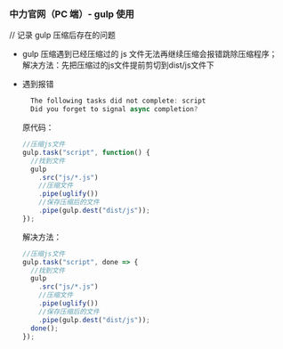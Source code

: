 ### 中力官网（PC 端）- gulp 使用

// 记录 gulp 压缩后存在的问题

- gulp 压缩遇到已经压缩过的 js 文件无法再继续压缩会报错跳除压缩程序；  
  解决方法：先把压缩过的js文件提前剪切到dist/js文件下

- 遇到报错

  ```js
    The following tasks did not complete: script
    Did you forget to signal async completion?
  ```

  原代码：

  ```js
  //压缩js文件
  gulp.task("script", function() {
    //找到文件
    gulp
      .src("js/*.js")
      //压缩文件
      .pipe(uglify())
      //保存压缩后的文件
      .pipe(gulp.dest("dist/js"));
  });
  ```

  解决方法：

  ```js
  //压缩js文件
  gulp.task("script", done => {
    //找到文件
    gulp
      .src("js/*.js")
      //压缩文件
      .pipe(uglify())
      //保存压缩后的文件
      .pipe(gulp.dest("dist/js"));
    done();
  });
  ```
